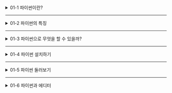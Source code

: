 <details>
<summary>01-1 파이썬이란?</summary>
<div markdown="1">    

</div>
</details>

___

<details>
<summary>01-2 파이썬의 특징</summary>
<div markdown="1">    

### 파이썬은 인간다운 언어이다
### 문법이 쉬워 빠르게 배울 수 있다
### 무료이지만 강력하다
### 간결하다
### 프로그래밍을 즐기게 해 준다
### 개발 속도가 빠르다

</div>
</details>

___

<details>
<summary>01-3 파이썬으로 무엇을 할 수 있을까?</summary>
<div markdown="1">    

### 파이썬으로 할 수 있는 일
### 파이썬으로 할 수 없는 일

</div>
</details>

___

<details>
<summary>01-4 파이썬 설치하기</summary>
<div markdown="1">    

### 윈도우에서 파이썬 설치하기
### 맥에서 파이썬 설치하기

</div>
</details>

___

<details>
<summary>01-5 파이썬 둘러보기</summary>
<div markdown="1">    

### 파이썬 기초 실습 준비하기
### 파이썬 기초 문법 따라 해 보기

</div>
</details>

___

<details>
<summary>01-6 파이썬과 에디터</summary>
<div markdown="1">    

### IDLE 에디터로 파이썬 프로그램 작성하기
### 명령 프롬프트 창에서 파이썬 프로그램 실행하기
### 추천하는 에디터

</div>
</details>
